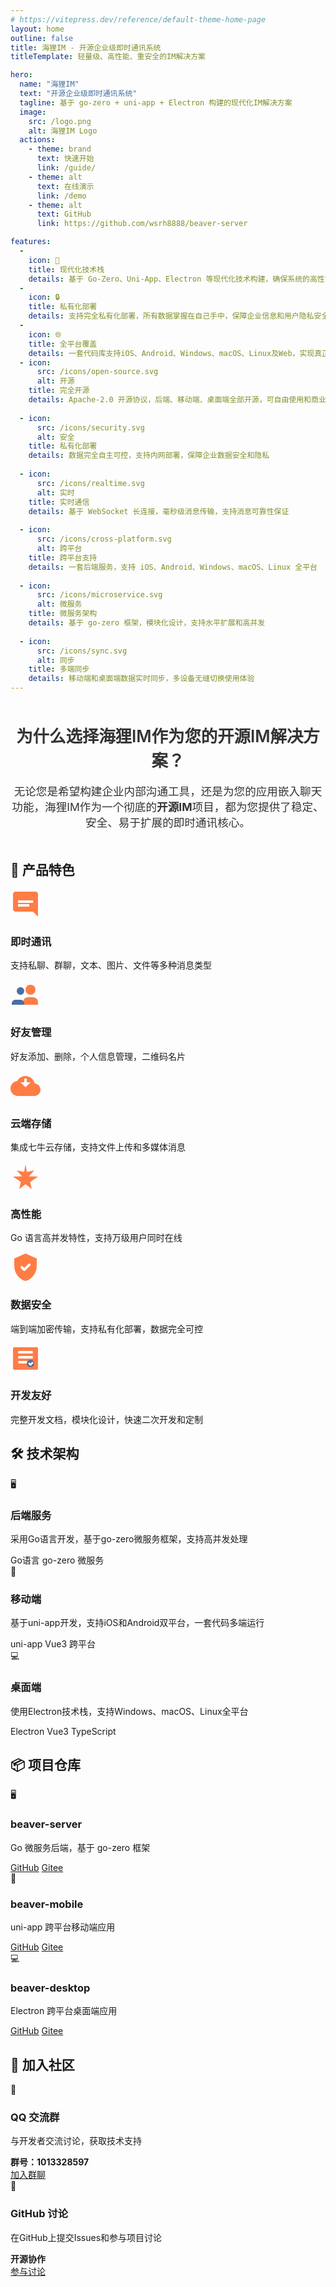 ```yaml
---
# https://vitepress.dev/reference/default-theme-home-page
layout: home
outline: false
title: 海狸IM - 开源企业级即时通讯系统
titleTemplate: 轻量级、高性能、重安全的IM解决方案

hero:
  name: "海狸IM"
  text: "开源企业级即时通讯系统"
  tagline: 基于 go-zero + uni-app + Electron 构建的现代化IM解决方案
  image:
    src: /logo.png
    alt: 海狸IM Logo
  actions:
    - theme: brand
      text: 快速开始
      link: /guide/
    - theme: alt
      text: 在线演示
      link: /demo
    - theme: alt  
      text: GitHub
      link: https://github.com/wsrh8888/beaver-server

features:
  -
    icon: 🚀
    title: 现代化技术栈
    details: 基于 Go-Zero、Uni-App、Electron 等现代化技术构建，确保系统的高性能和可扩展性。
  -
    icon: 🔒
    title: 私有化部署
    details: 支持完全私有化部署，所有数据掌握在自己手中，保障企业信息和用户隐私安全。
  -
    icon: 🌐
    title: 全平台覆盖
    details: 一套代码库支持iOS、Android、Windows、macOS、Linux及Web，实现真正的多端消息同步。
  - icon: 
      src: /icons/open-source.svg
      alt: 开源
    title: 完全开源
    details: Apache-2.0 开源协议，后端、移动端、桌面端全部开源，可自由使用和商业化
    
  - icon:
      src: /icons/security.svg
      alt: 安全
    title: 私有化部署
    details: 数据完全自主可控，支持内网部署，保障企业数据安全和隐私
    
  - icon:
      src: /icons/realtime.svg
      alt: 实时
    title: 实时通信
    details: 基于 WebSocket 长连接，毫秒级消息传输，支持消息可靠性保证
    
  - icon:
      src: /icons/cross-platform.svg
      alt: 跨平台
    title: 跨平台支持
    details: 一套后端服务，支持 iOS、Android、Windows、macOS、Linux 全平台
    
  - icon:
      src: /icons/microservice.svg
      alt: 微服务
    title: 微服务架构
    details: 基于 go-zero 框架，模块化设计，支持水平扩展和高并发
    
  - icon:
      src: /icons/sync.svg
      alt: 同步
    title: 多端同步
    details: 移动端和桌面端数据实时同步，多设备无缝切换使用体验
---
```


<div style="text-align: center; margin: 3rem 0; font-size: 1.1rem; color: #333;">
  <h2 style="font-weight: 600; margin-bottom: 1rem;">为什么选择海狸IM作为您的开源IM解决方案？</h2>
  <p>无论您是希望构建企业内部沟通工具，还是为您的应用嵌入聊天功能，海狸IM作为一个彻底的<strong>开源IM</strong>项目，都为您提供了稳定、安全、易于扩展的即时通讯核心。</p>
</div>

## 🎯 产品特色

<div class="feature-grid">
  <div class="feature-card">
    <div class="feature-icon">
      <svg width="48" height="48" viewBox="0 0 24 24" fill="none" xmlns="http://www.w3.org/2000/svg">
        <path d="M20 2H4C2.9 2 2 2.9 2 4V16C2 17.1 2.9 18 4 18H18L22 22V4C22 2.9 21.1 2 20 2Z" fill="#FF7D45"/>
        <path d="M6 9H18V11H6V9ZM6 12H15V14H6V12Z" fill="white"/>
      </svg>
    </div>
    <h3>即时通讯</h3>
    <p>支持私聊、群聊，文本、图片、文件等多种消息类型</p>
  </div>
  
  <div class="feature-card">
    <div class="feature-icon">
      <svg width="48" height="48" viewBox="0 0 24 24" fill="none" xmlns="http://www.w3.org/2000/svg">
        <path d="M16 4C18.2091 4 20 5.79086 20 8C20 10.2091 18.2091 12 16 12C13.7909 12 12 10.2091 12 8C12 5.79086 13.7909 4 16 4Z" fill="#FF7D45"/>
        <path d="M8 6C9.65685 6 11 7.34315 11 9C11 10.6569 9.65685 12 8 12C6.34315 12 5 10.6569 5 9C5 7.34315 6.34315 6 8 6Z" fill="#4A6FA1"/>
        <path d="M22 20V18C22 15.7909 20.2091 14 18 14H14C11.7909 14 10 15.7909 10 18V20H22Z" fill="#FF7D45"/>
        <path d="M11 20V19C11 17.3431 9.65685 16 8 16H4C2.34315 16 1 17.3431 1 19V20H11Z" fill="#4A6FA1"/>
      </svg>
    </div>
    <h3>好友管理</h3>
    <p>好友添加、删除，个人信息管理，二维码名片</p>
  </div>
  
  <div class="feature-card">
    <div class="feature-icon">
      <svg width="48" height="48" viewBox="0 0 24 24" fill="none" xmlns="http://www.w3.org/2000/svg">
        <path d="M19.35 10.04C18.67 6.59 15.64 4 12 4C9.11 4 6.6 5.64 5.35 8.04C2.34 8.36 0 10.91 0 14C0 17.31 2.69 20 6 20H19C21.76 20 24 17.76 24 15C24 12.36 21.95 10.22 19.35 10.04Z" fill="#FF7D45"/>
        <path d="M12 13L8 9H11V6H13V9H16L12 13Z" fill="white"/>
      </svg>
    </div>
    <h3>云端存储</h3>
    <p>集成七牛云存储，支持文件上传和多媒体消息</p>
  </div>
  
  <div class="feature-card">
    <div class="feature-icon">
      <svg width="48" height="48" viewBox="0 0 24 24" fill="none" xmlns="http://www.w3.org/2000/svg">
        <path d="M12 2L13.09 8.26L19 7L14.74 11.74L22 12L15.74 16.26L17 22L12 18L7 22L8.26 16.26L2 12L9.26 11.74L5 7L10.91 8.26L12 2Z" fill="#FF7D45"/>
      </svg>
    </div>
    <h3>高性能</h3>
    <p>Go 语言高并发特性，支持万级用户同时在线</p>
  </div>

  <div class="feature-card">
    <div class="feature-icon">
      <svg width="48" height="48" viewBox="0 0 24 24" fill="none" xmlns="http://www.w3.org/2000/svg">
        <path d="M12 1L3 5V11C3 16.55 6.84 21.74 12 23C17.16 21.74 21 16.55 21 11V5L12 1Z" fill="#FF7D45"/>
        <path d="M9 12L11 14L15 10" stroke="white" stroke-width="2" stroke-linecap="round" stroke-linejoin="round"/>
      </svg>
    </div>
    <h3>数据安全</h3>
    <p>端到端加密传输，支持私有化部署，数据完全可控</p>
  </div>

  <div class="feature-card">
    <div class="feature-icon">
      <svg width="48" height="48" viewBox="0 0 24 24" fill="none" xmlns="http://www.w3.org/2000/svg">
        <path d="M3 3H21C21.5523 3 22 3.44772 22 4V20C22 20.5523 21.5523 21 21 21H3C2.44772 21 2 20.5523 2 20V4C2 3.44772 2.44772 3 3 3Z" fill="#FF7D45"/>
        <path d="M7 7H17M7 11H17M7 15H13" stroke="white" stroke-width="2" stroke-linecap="round"/>
        <circle cx="16" cy="16" r="3" fill="#4A6FA1"/>
        <path d="M15 16L16 17L17.5 15.5" stroke="white" stroke-width="1.5" stroke-linecap="round" stroke-linejoin="round"/>
      </svg>
    </div>
    <h3>开发友好</h3>
    <p>完整开发文档，模块化设计，快速二次开发和定制</p>
  </div>
</div>

## 🛠️ 技术架构

<div class="tech-overview">
  <div class="arch-grid">
    <div class="arch-card">
      <div class="arch-icon">🖥️</div>
      <h3>后端服务</h3>
      <p>采用Go语言开发，基于go-zero微服务框架，支持高并发处理</p>
      <div class="tech-tags">
        <span class="tech-tag">Go语言</span>
        <span class="tech-tag">go-zero</span>
        <span class="tech-tag">微服务</span>
      </div>
    </div>
    <div class="arch-card">
      <div class="arch-icon">📱</div>
      <h3>移动端</h3>
      <p>基于uni-app开发，支持iOS和Android双平台，一套代码多端运行</p>
      <div class="tech-tags">
        <span class="tech-tag">uni-app</span>
        <span class="tech-tag">Vue3</span>
        <span class="tech-tag">跨平台</span>
      </div>
    </div>
    <div class="arch-card">
      <div class="arch-icon">💻</div>
      <h3>桌面端</h3>
      <p>使用Electron技术栈，支持Windows、macOS、Linux全平台</p>
      <div class="tech-tags">
        <span class="tech-tag">Electron</span>
        <span class="tech-tag">Vue3</span>
        <span class="tech-tag">TypeScript</span>
      </div>
    </div>
  </div>
</div>

## 📦 项目仓库

<div class="repo-grid">
  <div class="repo-card">
    <div class="repo-header">
      <div class="repo-icon">🖥️</div>
      <h3>beaver-server</h3>
    </div>
    <p>Go 微服务后端，基于 go-zero 框架</p>
    <div class="repo-links">
      <a href="https://github.com/wsrh8888/beaver-server" target="_blank" class="repo-link github">GitHub</a>
      <a href="https://gitee.com/dawwdadfrf/beaver-server" target="_blank" class="repo-link gitee">Gitee</a>
    </div>
  </div>
  
  <div class="repo-card">
    <div class="repo-header">
      <div class="repo-icon">📱</div>
      <h3>beaver-mobile</h3>
    </div>
    <p>uni-app 跨平台移动端应用</p>
    <div class="repo-links">
      <a href="https://github.com/wsrh8888/beaver-mobile" target="_blank" class="repo-link github">GitHub</a>
      <a href="https://gitee.com/dawwdadfrf/beaver-mobile" target="_blank" class="repo-link gitee">Gitee</a>
    </div>
  </div>
  
  <div class="repo-card">
    <div class="repo-header">
      <div class="repo-icon">💻</div>
      <h3>beaver-desktop</h3>
    </div>
    <p>Electron 跨平台桌面端应用</p>
    <div class="repo-links">
      <a href="https://github.com/wsrh8888/beaver-desktop" target="_blank" class="repo-link github">GitHub</a>
      <a href="https://gitee.com/dawwdadfrf/beaver-desktop" target="_blank" class="repo-link gitee">Gitee</a>
    </div>
  </div>
</div>

## 💬 加入社区

<div class="community-section">
  <div class="community-grid">
    <div class="community-card">
      <div class="community-icon">🐧</div>
      <h3>QQ 交流群</h3>
      <p>与开发者交流讨论，获取技术支持</p>
      <div class="community-info">
        <strong>群号：1013328597</strong>
      </div>
      <a href="https://qm.qq.com/q/82rbf7QBzO" target="_blank" class="community-btn">加入群聊</a>
    </div>
    <div class="community-card">
      <div class="community-icon">💬</div>
      <h3>GitHub 讨论</h3>
      <p>在GitHub上提交Issues和参与项目讨论</p>
      <div class="community-info">
        <strong>开源协作</strong>
      </div>
      <a href="https://github.com/wsrh8888/beaver-server/issues" target="_blank" class="community-btn">参与讨论</a>
    </div>
  </div>
</div>

